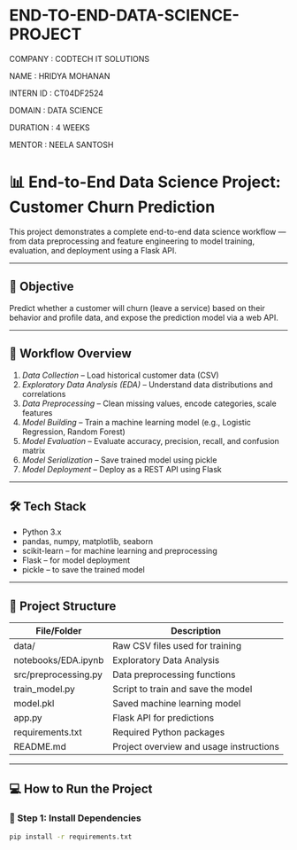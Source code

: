 # END-TO-END-DATA-SCIENCE-PROJECT

COMPANY : CODTECH IT SOLUTIONS

NAME : HRIDYA MOHANAN

INTERN ID : CT04DF2524

DOMAIN : DATA SCIENCE

DURATION : 4 WEEKS

MENTOR : NEELA SANTOSH

# 📊 End-to-End Data Science Project: Customer Churn Prediction

This project demonstrates a complete end-to-end data science workflow — from data preprocessing and feature engineering to model training, evaluation, and deployment using a Flask API.

---

## 🎯 Objective

Predict whether a customer will churn (leave a service) based on their behavior and profile data, and expose the prediction model via a web API.

---

## 🚀 Workflow Overview

1. *Data Collection* – Load historical customer data (CSV)
2. *Exploratory Data Analysis (EDA)* – Understand data distributions and correlations
3. *Data Preprocessing* – Clean missing values, encode categories, scale features
4. *Model Building* – Train a machine learning model (e.g., Logistic Regression, Random Forest)
5. *Model Evaluation* – Evaluate accuracy, precision, recall, and confusion matrix
6. *Model Serialization* – Save trained model using pickle
7. *Model Deployment* – Deploy as a REST API using Flask

---

## 🛠 Tech Stack

- Python 3.x
- pandas, numpy, matplotlib, seaborn
- scikit-learn – for machine learning and preprocessing
- Flask – for model deployment
- pickle – to save the trained model

---

## 📁 Project Structure

| File/Folder            | Description                                        |
|------------------------|----------------------------------------------------|
| data/                | Raw CSV files used for training                    |
| notebooks/EDA.ipynb  | Exploratory Data Analysis                          |
| src/preprocessing.py | Data preprocessing functions                       |
| train_model.py       | Script to train and save the model                 |
| model.pkl            | Saved machine learning model                       |
| app.py               | Flask API for predictions                          |
| requirements.txt     | Required Python packages                           |
| README.md            | Project overview and usage instructions            |

---

## 💻 How to Run the Project

### 🔹 Step 1: Install Dependencies

```bash
pip install -r requirements.txt
